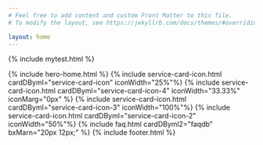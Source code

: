 ```yaml
---
# Feel free to add content and custom Front Matter to this file.
# To modify the layout, see https://jekyllrb.com/docs/themes/#overriding-theme-defaults

layout: home
---
```

{% include mytest.html %}



{% include hero-home.html %}
{% include service-card-icon.html cardDByml="service-card-icon" iconWidth="25%"%}
{% include service-card-icon.html cardDByml="service-card-icon-4" iconWidth="33.33%" iconMarg="0px" %}
{% include service-card-icon.html cardDByml="service-card-icon-3" iconWidth="100%"%}
{% include service-card-icon.html cardDByml="service-card-icon-2" iconWidth="50%"%}
{% include faq.html cardDByml2="faqdb" bxMarn="20px 12px;" %}
{% include footer.html %}

